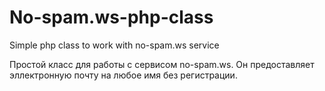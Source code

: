 No-spam.ws-php-class
====================

Simple php class to work with no-spam.ws service

Простой класс для работы с сервисом no-spam.ws.
Он предоставляет эллектронную почту на любое имя без регистрации.
